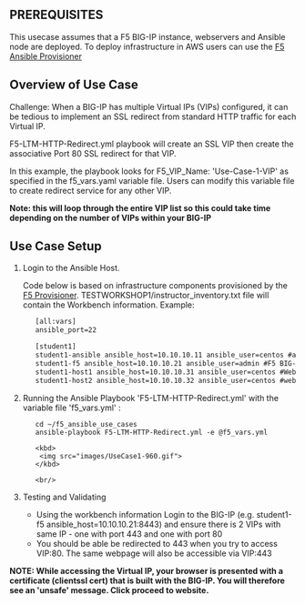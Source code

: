 ## PREREQUISITES
This usecase assumes that a F5 BIG-IP instance, webservers and Ansible node are deployed. To deploy infrastructure in AWS users can use the [F5 Ansible Provisioner](https://github.com/f5alliances/f5_provisioner)

## Overview of Use Case
Challenge: When a BIG-IP has multiple Virtual IPs (VIPs) configured, it can be tedious to implement an SSL redirect from standard HTTP traffic for each Virtual IP. 

F5-LTM-HTTP-Redirect.yml playbook will create an SSL VIP then create the associative Port 80 SSL redirect for that VIP.

In this example, the playbook looks for F5_VIP_Name: 'Use-Case-1-VIP' as specified in the f5_vars.yaml variable file. Users can modify this variable file to create redirect service for any other VIP. 
  
**Note: this will loop through the entire VIP list so this could take time depending on the number of VIPs within your BIG-IP**

## Use Case Setup

1. Login to the Ansible Host. 

   Code below is based on infrastructure components provisioned by the [F5 Provisioner](https://github.com/f5alliances/f5_provisioner). TESTWORKSHOP1/instructor_inventory.txt file will contain the Workbench information. Example:

   ```handlebars
      [all:vars]
      ansible_port=22

      [student1]
      student1-ansible ansible_host=10.10.10.11 ansible_user=centos #ansible host
      student1-f5 ansible_host=10.10.10.21 ansible_user=admin #F5 BIG-IP
      student1-host1 ansible_host=10.10.10.31 ansible_user=centos #Webserver1
      student1-host2 ansible_host=10.10.10.32 ansible_user=centos #webserver2
   ```

2. Running the Ansible Playbook 'F5-LTM-HTTP-Redirect.yml' with the variable file 'f5_vars.yml' :

   ```
      cd ~/f5_ansible_use_cases
      ansible-playbook F5-LTM-HTTP-Redirect.yml -e @f5_vars.yml
   
      <kbd>
       <img src="images/UseCase1-960.gif">
      </kbd>   

      <br/>
   ```
 
3. Testing and Validating 
   - Using the workbench information Login to the BIG-IP (e.g. student1-f5 ansible_host=10.10.10.21:8443) and ensure there is 2 VIPs with same IP - one with port 443 and one with port 80
   - You should be able be redirected to 443 when you try to access VIP:80. The same webpage will also be accessible via VIP:443
 
**NOTE: While accessing the Virtual IP, your browser is presented with a certificate (clientssl cert) that is built with the BIG-IP. You will therefore see an 'unsafe' message. Click proceed to website.**
